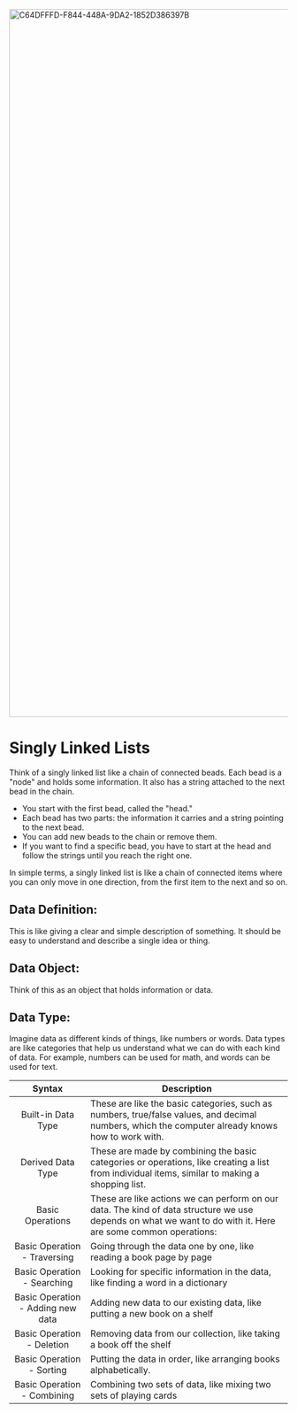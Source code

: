 <img width="1280" alt="C64DFFFD-F844-448A-9DA2-1852D386397B" src="https://github.com/manningstinson/holbertonschool-low_level_programming/assets/104523090/b2d138a0-fc78-4d30-9777-de5da868000b">

# Singly Linked Lists
Think of a singly linked list like a chain of connected beads. Each bead is a "node" and holds some information. It also has a string attached to the next bead in the chain.

- You start with the first bead, called the "head."
- Each bead has two parts: the information it carries and a string pointing to the next bead.
- You can add new beads to the chain or remove them.
- If you want to find a specific bead, you have to start at the head and follow the strings until you reach the right one.

In simple terms, a singly linked list is like a chain of connected items where you can only move in one direction, from the first item to the next and so on.

## Data Definition: 
This is like giving a clear and simple description of something. It should be easy to understand and describe a single idea or thing.

## Data Object: 
Think of this as an object that holds information or data.

## Data Type: 
Imagine data as different kinds of things, like numbers or words. Data types are like categories that help us understand what we can do with each kind of data. For example, numbers can be used for math, and words can be used for text.

| Syntax        | Description |
| :-----------: | ----------- |
| Built-in Data Type | These are like the basic categories, such as numbers, true/false values, and decimal numbers, which the computer already knows how to work with. |
| Derived Data Type | These are made by combining the basic categories or operations, like creating a list from individual items, similar to making a shopping list. |
| Basic Operations | These are like actions we can perform on our data. The kind of data structure we use depends on what we want to do with it. Here are some common operations:
| Basic Operation - Traversing | Going through the data one by one, like reading a book page by page |
| Basic Operation - Searching | Looking for specific information in the data, like finding a word in a dictionary |
| Basic Operation - Adding new data | Adding new data to our existing data, like putting a new book on a shelf |
| Basic Operation - Deletion | Removing data from our collection, like taking a book off the shelf |
| Basic Operation - Sorting | Putting the data in order, like arranging books alphabetically. |
| Basic Operation - Combining | Combining two sets of data, like mixing two sets of playing cards |

   
